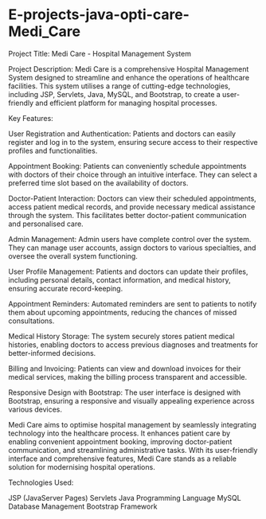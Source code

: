 # E-projects-java-opti-care-Medi_Care

Project Title: Medi Care - Hospital Management System

Project Description:
Medi Care is a comprehensive Hospital Management System designed to streamline and enhance the operations of healthcare facilities. This system utilises a range of cutting-edge technologies, including JSP, Servlets, Java, MySQL, and Bootstrap, to create a user-friendly and efficient platform for managing hospital processes.

Key Features:

User Registration and Authentication: Patients and doctors can easily register and log in to the system, ensuring secure access to their respective profiles and functionalities.

Appointment Booking: Patients can conveniently schedule appointments with doctors of their choice through an intuitive interface. They can select a preferred time slot based on the availability of doctors.

Doctor-Patient Interaction: Doctors can view their scheduled appointments, access patient medical records, and provide necessary medical assistance through the system. This facilitates better doctor-patient communication and personalised care.

Admin Management: Admin users have complete control over the system. They can manage user accounts, assign doctors to various specialties, and oversee the overall system functioning.

User Profile Management: Patients and doctors can update their profiles, including personal details, contact information, and medical history, ensuring accurate record-keeping.

Appointment Reminders: Automated reminders are sent to patients to notify them about upcoming appointments, reducing the chances of missed consultations.

Medical History Storage: The system securely stores patient medical histories, enabling doctors to access previous diagnoses and treatments for better-informed decisions.

Billing and Invoicing: Patients can view and download invoices for their medical services, making the billing process transparent and accessible.

Responsive Design with Bootstrap: The user interface is designed with Bootstrap, ensuring a responsive and visually appealing experience across various devices.

Medi Care aims to optimise hospital management by seamlessly integrating technology into the healthcare process. It enhances patient care by enabling convenient appointment booking, improving doctor-patient communication, and streamlining administrative tasks. With its user-friendly interface and comprehensive features, Medi Care stands as a reliable solution for modernising hospital operations.

Technologies Used:

JSP (JavaServer Pages)
Servlets
Java Programming Language
MySQL Database Management
Bootstrap Framework
